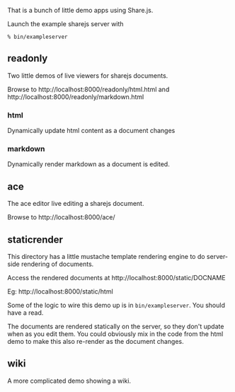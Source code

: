 That is a bunch of little demo apps using Share.js.

Launch the example sharejs server with

    % bin/exampleserver


readonly
--------

Two little demos of live viewers for sharejs documents.

Browse to http://localhost:8000/readonly/html.html
and http://localhost:8000/readonly/markdown.html

### html

Dynamically update html content as a document changes

### markdown

Dynamically render markdown as a document is edited.


ace
---

The ace editor live editing a sharejs document.

Browse to http://localhost:8000/ace/


staticrender
------------

This directory has a little mustache template rendering engine to do server-side rendering of documents.

Access the rendered documents at http://localhost:8000/static/DOCNAME

Eg: http://localhost:8000/static/html

Some of the logic to wire this demo up is in `bin/exampleserver`. You should have a read.

The documents are rendered statically on the server, so they don't update when as you edit them. You could obviously mix in the code from the html demo to make this also re-render as the document changes.


wiki
----

A more complicated demo showing a wiki.
